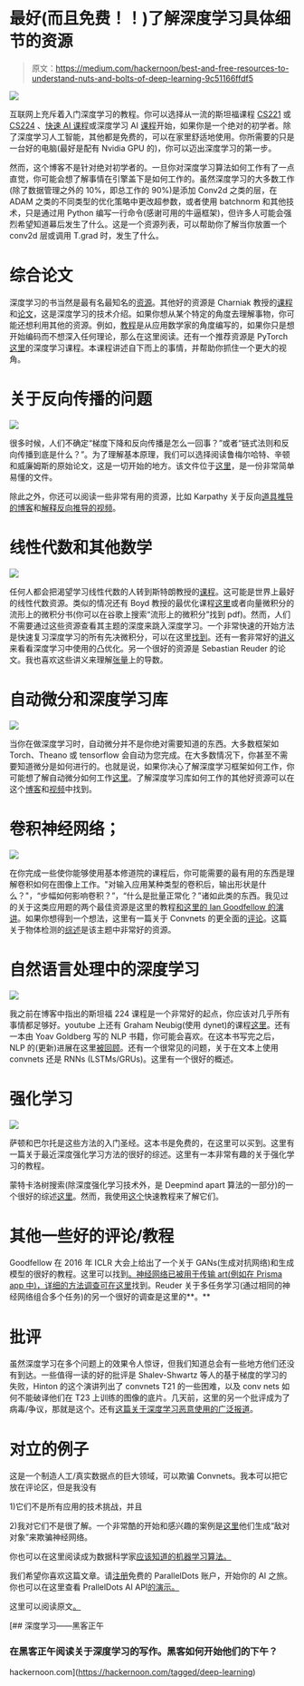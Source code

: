 # 最好(而且免费！！)了解深度学习具体细节的资源

> 原文：<https://medium.com/hackernoon/best-and-free-resources-to-understand-nuts-and-bolts-of-deep-learning-9c51166ffdf5>

![](img/b55fbad3d0659695ad6bc4caac1ba306.png)

互联网上充斥着入门深度学习的教程。你可以选择从一流的斯坦福课程 [CS221](http://cs231n.stanford.edu/) 或 [CS224](http://cs224d.stanford.edu/) 、[快速 AI 课程](http://www.fast.ai/)或深度学习 AI [课程](https://www.deeplearning.ai/)开始，如果你是一个绝对的初学者。除了深度学习人工智能，其他都是免费的，可以在家里舒适地使用。你所需要的只是一台好的电脑(最好是配有 Nvidia GPU 的)，你可以迈出深度学习的第一步。

然而，这个博客不是针对绝对初学者的。一旦你对深度学习算法如何工作有了一点直觉，你可能会想了解事情在引擎盖下是如何工作的。虽然深度学习的大多数工作(除了数据管理之外的 10%，即总工作的 90%)是添加 Conv2d 之类的层，在 ADAM 之类的不同类型的优化策略中更改超参数，或者使用 batchnorm 和其他技术，只是通过用 Python 编写一行命令(感谢可用的牛逼框架)，但许多人可能会强烈希望知道幕后发生了什么。这是一个资源列表，可以帮助你了解当你放置一个 conv2d 层或调用 T.grad 时，发生了什么。

# 综合论文

深度学习的书当然是最有名最知名的[资源](http://www.deeplearningbook.org/)。其他好的资源是 Charniak 教授的[课程](https://cs.brown.edu/courses/csci1460/assets/files/deep-learning.pdf)和[论文](https://arxiv.org/abs/1709.01412)，这是深度学习的技术介绍。如果你想从某个特定的角度去理解事物，你可能还想利用其他的资源。例如，[教程](https://arxiv.org/abs/1801.05894)是从应用数学家的角度编写的，如果你只是想开始编码而不想深入任何理论，那么在这里阅读。还有一个推荐资源是 PyTorch [这里](https://documents.epfl.ch/users/f/fl/fleuret/www/dlc/)的深度学习课程。本课程讲述自下而上的事情，并帮助你抓住一个更大的视角。

# 关于反向传播的问题

![](img/0025c19c22a35fc286f7d27fb11531e7.png)

很多时候，人们不确定“梯度下降和反向传播是怎么一回事？”或者“链式法则和反向传播到底是什么？”。为了理解基本原理，我们可以选择阅读鲁梅尔哈特、辛顿和威廉姆斯的原始论文，这是一切开始的地方。该文件位于[这里](https://web.stanford.edu/class/psych209a/ReadingsByDate/02_06/PDPVolIChapter8.pdf)，是一份非常简单易懂的文件。

除此之外，你还可以阅读一些非常有用的资源，比如 Karpathy 关于反向[道具推导的博客](/@karpathy/yes-you-should-understand-backprop-e2f06eab496b)和[解释反向推导的视频](https://www.youtube.com/watch?v=gl3lfL-g5mA)。

# 线性代数和其他数学

![](img/9bd121cee15ca22a0bbf6f5922c10802.png)

任何人都会把渴望学习线性代数的人转到斯特朗教授的[课程](https://ocw.mit.edu/courses/mathematics/18-06-linear-algebra-spring-2010/)。这可能是世界上最好的线性代数资源。类似的情况还有 Boyd 教授的最优化课程[这里](http://web.stanford.edu/~boyd/cvxbook)或者向量微积分的流形上的微积分书(你可以在谷歌上搜索“流形上的微积分”找到 pdf)。然而，人们不需要通过这些资源查看其主题的深度来跳入深度学习。一个非常快速的开始方法是快速复习深度学习的所有先决微积分，可以在这里[找到](https://arxiv.org/abs/1802.01528)。还有一套非常好的[讲义](http://people.eecs.berkeley.edu/~elghaoui/Teaching/EE227BT/lectures.html)来看看深度学习中使用的凸优化。另一个很好的资源是 Sebastian Reuder 的论文。我也喜欢这些讲义来理解[张量](https://github.com/mtomassoli/tensor-differential-calculus/blob/master/tensor_diff_calc.pdf)上的导数。

# 自动微分和深度学习库

![](img/60d7481c52d1fb165b2c701ab9a5e4f9.png)

当你在做深度学习时，自动微分并不是你绝对需要知道的东西。大多数框架如 Torch、Theano 或 tensorflow 会自动为您完成。在大多数情况下，你甚至不需要知道微分是如何进行的。也就是说，如果你决心了解深度学习框架如何工作，你可能想了解自动微分如何工作[这里](https://arxiv.org/abs/1502.05767)。了解深度学习库如何工作的其他好资源可以在这个[博客](http://blog.christianperone.com/2018/03/pytorch-internal-architecture-tour)和[视频](https://www.youtube.com/watch?v=Lo1rXJdAJ7w)中找到。

# 卷积神经网络；

![](img/bb1523fb43e0d4599de0dcd73f1eddb2.png)

在你完成一些使你能够使用基本修道院的课程后，你可能需要的最有用的东西是理解卷积如何在图像上工作。"对输入应用某种类型的卷积后，输出形状是什么？"，“步幅如何影响卷积？”，“什么是批量正常化？”诸如此类的东西。我见过的关于这类应用题的两个最佳资源是这里的教程[和这里的 Ian Goodfellow 的演讲](https://arxiv.org/abs/1603.07285)。如果你想得到一个想法，这里有一篇关于 Convnets 的更全面的[评论](https://arxiv.org/abs/1803.08834)。这篇关于物体检测的[综述](https://towardsdatascience.com/deep-learning-for-object-detection-a-comprehensive-review-73930816d8d9)是该主题中非常好的资源。

# 自然语言处理中的深度学习

![](img/05862edb59329cb7102c4ce3b0826641.png)

我之前在博客中指出的斯坦福 224 课程是一个非常好的起点，你应该对几乎所有事情都足够好。youtube 上还有 Graham Neubig(使用 dynet)的课程[这里](https://www.youtube.com/watch?v=Sss2EA4hhBQ)。还有一本由 Yoav Goldberg 写的 NLP 书籍，你可能会喜欢。在这本书写完之后，NLP 的(更新)进展在这里[被回顾](https://arxiv.org/abs/1708.02709)。还有一个很常见的问题，关于在文本上使用 convnets 还是 RNNs (LSTMs/GRUs)。这里有一个很好的概述。

# 强化学习

![](img/4ad0bd7a86b9bdf2d3d23c95856e766c.png)

萨顿和巴尔托是这些方法的入门圣经。这本书是免费的，在这里可以买到。这里有一篇关于最近深度强化学习方法的很好的综述。这里有一本非常有趣的关于强化学习的教程。

蒙特卡洛树搜索(除深度强化学习技术外，是 Deepmind apart 算法的一部分)的一个很好的综述[这里](http://mcts.ai/pubs/mcts-survey-master.pdf)。然而，我使用[这个](http://jeffbradberry.com/posts/2015/09/intro-to-monte-carlo-tree-search/?utm_source=top.caibaojian.com/19271)快速教程来了解它们。

# 其他一些好的评论/教程

Goodfellow 在 2016 年 ICLR 大会上给出了一个关于 GANs(生成对抗网络)和生成模型的很好的教程。这里可以找到[。神经网络已被用于传输 art(例如在 Prisma app 中)，详细的方法调查可在](https://www.youtube.com/watch?v=HGYYEUSm-0Q)[这里](https://arxiv.org/abs/1705.04058)找到。Reuder 关于多任务学习(通过相同的神经网络组合多个任务)的另一个很好的调查是这里的**。**

# 批评

虽然深度学习在多个问题上的效果令人惊讶，但我们知道总会有一些地方他们还没有到达。一些值得一读的好的批评是 Shalev-Shwartz 等人的基于梯度的学习的失败，Hinton 的这个演讲列出了 convnets T21 的一些困难，以及 conv nets 如何不能破译他们在 T23 上训练的图像的底片。几天前，这里的另一个批评成为了病毒/争议，那就是这个。还有[这篇关于深度学习恶意使用的广泛报道](https://arxiv.org/abs/1802.07228)。

# 对立的例子

这是一个制造人工/真实数据点的巨大领域，可以欺骗 Convnets。我本可以把它放在评论区，但是我没有

1)它们不是所有应用的技术挑战，并且

2)我对它们不是很了解。一个非常酷的开始和感兴趣的案例是[这里](https://www.labsix.org/physical-objects-that-fool-neural-nets/)他们生成“敌对对象”来欺骗神经网络。

你也可以在这里阅读成为数据科学家[应该知道的机器学习算法。](https://blog.paralleldots.com/data-science/machine-learning/ten-machine-learning-algorithms-know-become-data-scientist/)

我们希望你喜欢这篇文章。请[注册](http://user.apis.paralleldots.com/signing-up?utm_source=blog&utm_medium=chat&utm_campaign=paralleldots_blog)免费的 ParallelDots 账户，开始你的 AI 之旅。你也可以在这里查看 PrallelDots AI API[的演示。](https://www.paralleldots.com/text-analysis-apis)

这里可以阅读原文[。](https://blog.paralleldots.com/data-science/deep-learning/best-and-free-resources-to-understand-of-deep-learning/)

[](https://hackernoon.com/tagged/deep-learning) [## 深度学习——黑客正午

### 在黑客正午阅读关于深度学习的写作。黑客如何开始他们的下午？

hackernoon.com](https://hackernoon.com/tagged/deep-learning)